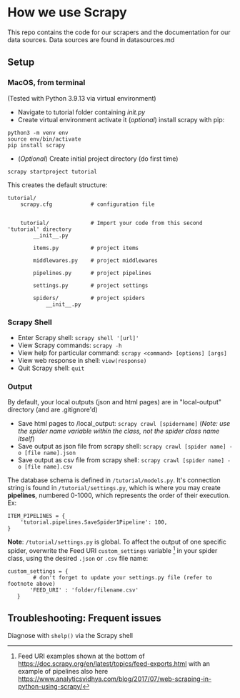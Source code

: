 # How we use Scrapy

This repo contains the code for our scrapers and the documentation for our data sources. Data sources are found in datasources.md

## Setup

### MacOS, from terminal

(Tested with Python 3.9.13 via virtual environment) 
- Navigate to tutorial folder containing _init.py_
- Create virtual environment
    activate it
    (_optional_) install scrapy with pip:
```
python3 -m venv env
source env/bin/activate
pip install scrapy
```

- (_Optional_) Create initial project directory (do first time)
```
scrapy startproject tutorial
```

This creates the default structure:

```
tutorial/
    scrapy.cfg            # configuration file


    tutorial/             # Import your code from this second 'tutorial' directory
        __init__.py

        items.py          # project items

        middlewares.py    # project middlewares

        pipelines.py      # project pipelines

        settings.py       # project settings

        spiders/          # project spiders
            __init__.py
```

### Scrapy Shell

- Enter Scrapy shell: `scrapy shell '[url]'`
- View Scrapy commands: `scrapy -h`
- View help for particular command: `scrapy <command> [options] [args]`
- View web response in shell: `view(response)`
- Quit Scrapy shell: `quit`


### Output
By default, your local outputs (json and html pages) are in "local-output" directory (and are .gitignore'd)

- Save html pages to /local_output: `scrapy crawl [spidername]` 
    (_Note: use the spider name variable within the class, not the spider class name itself_)
- Save output as json file from scrapy shell: `scrapy crawl [spider name] -o [file name].json`
- Save output as csv file from scrapy shell: `scrapy crawl [spider name] -o [file name].csv`

The database schema is defined in `/tutorial/models.py`. It's connection string is found in `/tutorial/settings.py`, which is where you may create **pipelines**, numbered 0-1000, which represents the order of their execution. Ex:
```
ITEM_PIPELINES = {
    'tutorial.pipelines.SaveSpider1Pipeline': 100,
}
```

**Note**: `/tutorial/settings.py` is global. To affect the output of one specific spider, overwrite the Feed URI `custom_settings` variable [^FeedURI] in your spider class, using the desired `.json` or `.csv` file name:
```
custom_settings = {
        # don't forget to update your settings.py file (refer to footnote above)
       'FEED_URI' : 'folder/filename.csv'
   }
```




## Troubleshooting: Frequent issues

Diagnose with `shelp()` via the Scrapy shell

[^FeedURI]: Feed URI examples shown at the bottom of https://doc.scrapy.org/en/latest/topics/feed-exports.html with an example of pipelines also here https://www.analyticsvidhya.com/blog/2017/07/web-scraping-in-python-using-scrapy/
